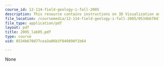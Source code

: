 ```yaml
---
course_id: 12-114-field-geology-i-fall-2005
description: This resource contains instructions on 3D Visualization and Block Diagrams.
file_location: /coursemedia/12-114-field-geology-i-fall-2005/0534b670d77cea3a06b3f849898f1b64_2005_lab05.pdf
file_type: application/pdf
layout: pdf
title: 2005_lab05.pdf
type: course
uid: 0534b670d77cea3a06b3f849898f1b64

---
```

None